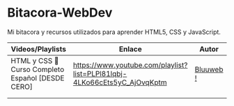 # Bitacora-WebDev
Mi bitacora y recursos utilizados para aprender HTML5, CSS y JavaScript.

| Videos/Playlists                                   | Enlace                                                                   | Autor                                                                 |
|----------------------------------------------------|--------------------------------------------------------------------------|-----------------------------------------------------------------------|
| HTML y CSS 💪 Curso Completo Español [DESDE CERO]  | https://www.youtube.com/playlist?list=PLPl81lqbj-4LKo66cEts5yC_AjOvqKptm | [Bluuweb !](https://www.youtube.com/channel/UCH7IANkyEcsVW_y1IlpkamQ) |
|                                                    |                                                                          |                                                                       |
|                                                    |                                                                          |                                                                       |
